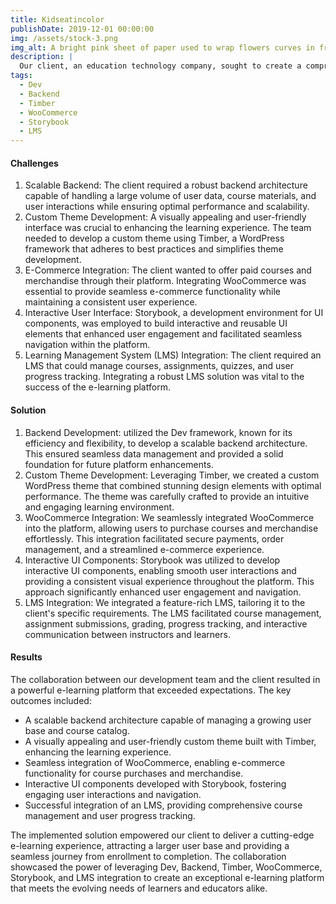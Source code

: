 ```yaml
---
title: Kidseatincolor
publishDate: 2019-12-01 00:00:00
img: /assets/stock-3.png
img_alt: A bright pink sheet of paper used to wrap flowers curves in front of rich blue background
description: |
  Our client, an education technology company, sought to create a comprehensive e-learning platform that would provide a seamless and engaging learning experience for their users. To achieve their goals, they partnered with our development team to leverage a combination of cutting-edge technologies, including Dev, Backend, Timber, WooCommerce, Storybook, and LMS integration.
tags:
  - Dev
  - Backend
  - Timber
  - WooCommerce
  - Storybook
  - LMS
---
```


<h4>Challenges</h4>
<ol>
  <li>Scalable Backend: The client required a robust backend architecture capable of handling a large volume of user data, course materials, and user interactions while ensuring optimal performance and scalability.</li>
  <li>Custom Theme Development: A visually appealing and user-friendly interface was crucial to enhancing the learning experience. The team needed to develop a custom theme using Timber, a WordPress framework that adheres to best practices and simplifies theme development.</li>
  <li>E-Commerce Integration: The client wanted to offer paid courses and merchandise through their platform. Integrating WooCommerce was essential to provide seamless e-commerce functionality while maintaining a consistent user experience.</li>
  <li>Interactive User Interface: Storybook, a development environment for UI components, was employed to build interactive and reusable UI elements that enhanced user engagement and facilitated seamless navigation within the platform.</li>
  <li>Learning Management System (LMS) Integration: The client required an LMS that could manage courses, assignments, quizzes, and user progress tracking. Integrating a robust LMS solution was vital to the success of the e-learning platform.</li>
</ol>

<h4>Solution</h4>

<ol>
  <li>Backend Development: utilized the Dev framework, known for its efficiency and flexibility, to develop a scalable backend architecture. This ensured seamless data management and provided a solid foundation for future platform enhancements.</li>
  <li>Custom Theme Development: Leveraging Timber, we created a custom WordPress theme that combined stunning design elements with optimal performance. The theme was carefully crafted to provide an intuitive and engaging learning environment.</li>
  <li>WooCommerce Integration: We seamlessly integrated WooCommerce into the platform, allowing users to purchase courses and merchandise effortlessly. This integration facilitated secure payments, order management, and a streamlined e-commerce experience.</li>
  <li>Interactive UI Components: Storybook was utilized to develop interactive UI components, enabling smooth user interactions and providing a consistent visual experience throughout the platform. This approach significantly enhanced user engagement and navigation.</li>
  <li>LMS Integration: We integrated a feature-rich LMS, tailoring it to the client's specific requirements. The LMS facilitated course management, assignment submissions, grading, progress tracking, and interactive communication between instructors and learners.</li>
</ol>

<h4>Results</h4>
The collaboration between our development team and the client resulted in a powerful e-learning platform that exceeded expectations. The key outcomes included:
<ul>
  <li>A scalable backend architecture capable of managing a growing user base and course catalog.</li>
  <li>A visually appealing and user-friendly custom theme built with Timber, enhancing the learning experience.</li>
  <li>Seamless integration of WooCommerce, enabling e-commerce functionality for course purchases and merchandise.</li>
  <li>Interactive UI components developed with Storybook, fostering engaging user interactions and navigation.</li>
  <li>Successful integration of an LMS, providing comprehensive course management and user progress tracking.</li>
</ul>

The implemented solution empowered our client to deliver a cutting-edge e-learning experience, attracting a larger user base and providing a seamless journey from enrollment to completion. The collaboration showcased the power of leveraging Dev, Backend, Timber, WooCommerce, Storybook, and LMS integration to create an exceptional e-learning platform that meets the evolving needs of learners and educators alike.